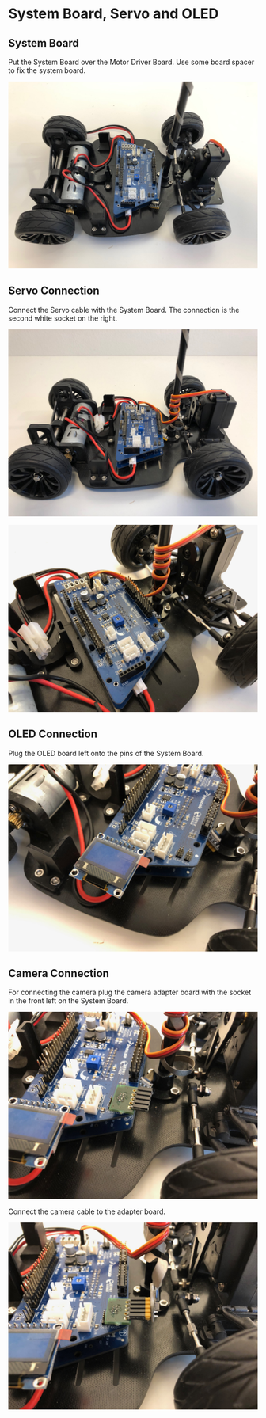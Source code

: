 # System Board, Servo and OLED

## System Board

Put the System Board over the Motor Driver Board. Use some board spacer to fix the system board. 

![system board on chassis](../../../../.gitbook/assets/img_1935.jpeg)

## Servo Connection 

Connect the Servo cable with the System Board. The connection is the second white socket on the right.

![servo connection](../../../../.gitbook/assets/img_1936.jpeg)

![servo connection](../../../../.gitbook/assets/img_1937.jpeg)

## OLED Connection

Plug the OLED board left onto the pins of the System Board.

![OLED](../../../../.gitbook/assets/img_1938.jpeg)

## Camera Connection

For connecting the camera plug the camera adapter board with the socket in the front left on the System Board.

![camera adapter board](../../../../.gitbook/assets/img_1939.jpeg)

Connect the camera cable to the adapter board.

![camera connection](../../../../.gitbook/assets/img_1940.jpeg)



